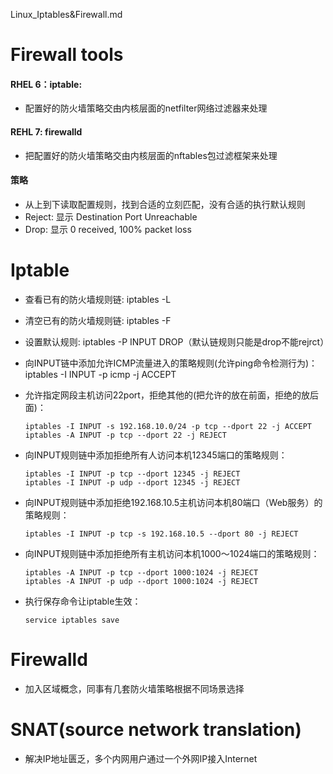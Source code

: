 Linux_Iptables&Firewall.md

# Firewall tools
#### RHEL 6：iptable:
- 配置好的防火墙策略交由内核层面的netfilter网络过滤器来处理
 
#### REHL 7: firewalld
- 把配置好的防火墙策略交由内核层面的nftables包过滤框架来处理

#### 策略
- 从上到下读取配置规则，找到合适的立刻匹配，没有合适的执行默认规则
- Reject: 显示 Destination Port Unreachable
- Drop: 显示 0 received, 100% packet loss

# Iptable
- 查看已有的防火墙规则链: iptables -L
- 清空已有的防火墙规则链: iptables -F
- 设置默认规则: iptables -P INPUT DROP（默认链规则只能是drop不能rejrct）
- 向INPUT链中添加允许ICMP流量进入的策略规则(允许ping命令检测行为)：iptables -I INPUT -p icmp -j ACCEPT
- 允许指定网段主机访问22port，拒绝其他的(把允许的放在前面，拒绝的放后面)：
	
	```
	iptables -I INPUT -s 192.168.10.0/24 -p tcp --dport 22 -j ACCEPT
	iptables -A INPUT -p tcp --dport 22 -j REJECT
	```
- 向INPUT规则链中添加拒绝所有人访问本机12345端口的策略规则：
	
	```
	iptables -I INPUT -p tcp --dport 12345 -j REJECT
	iptables -I INPUT -p udp --dport 12345 -j REJECT
	```

- 向INPUT规则链中添加拒绝192.168.10.5主机访问本机80端口（Web服务）的策略规则：

	```
	iptables -I INPUT -p tcp -s 192.168.10.5 --dport 80 -j REJECT
	```

- 向INPUT规则链中添加拒绝所有主机访问本机1000～1024端口的策略规则：

	```
	iptables -A INPUT -p tcp --dport 1000:1024 -j REJECT
	iptables -A INPUT -p udp --dport 1000:1024 -j REJECT
	```

- 执行保存命令让iptable生效：
	
	```
	service iptables save
	```

# Firewalld
- 加入区域概念，同事有几套防火墙策略根据不同场景选择

# SNAT(source network translation)
- 解决IP地址匮乏，多个内网用户通过一个外网IP接入Internet
